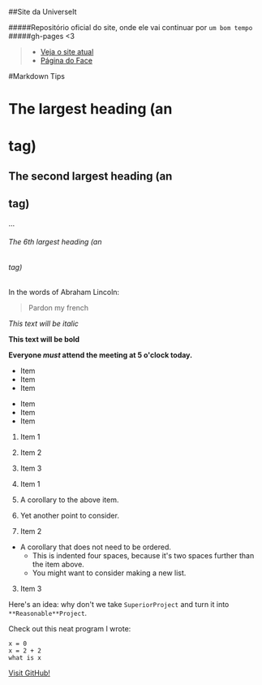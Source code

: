 ##Site da UniverseIt

#####Repositório oficial do site, onde ele vai continuar por `um bom tempo`
#####gh-pages <3

> - [Veja o site atual](http://UniverseIt.github.io)
> - [Página do Face](https://www.facebook.com/pages/Universe-It/111334529216997)







#Markdown Tips

# The largest heading (an <h1> tag)
## The second largest heading (an <h2> tag)
…
###### The 6th largest heading (an <h6> tag)


In the words of Abraham Lincoln:

> Pardon my french

*This text will be italic*

**This text will be bold**

**Everyone _must_ attend the meeting at 5 o'clock today.**

* Item
* Item
* Item

- Item
- Item
- Item

1. Item 1
2. Item 2
3. Item 3

1. Item 1
  1. A corollary to the above item.
  2. Yet another point to consider.
2. Item 2
  * A corollary that does not need to be ordered.
    * This is indented four spaces, because it's two spaces further than the item above.
    * You might want to consider making a new list.
3. Item 3

Here's an idea: why don't we take `SuperiorProject` and turn it into `**Reasonable**Project`.

Check out this neat program I wrote:

```
x = 0
x = 2 + 2
what is x
```

[Visit GitHub!](https://www.github.com)

